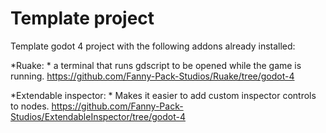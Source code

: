 # Template project

Template godot 4 project with the following addons already installed:

*Ruake: * a terminal that runs gdscript to be opened while the game is running.
https://github.com/Fanny-Pack-Studios/Ruake/tree/godot-4

*Extendable inspector: * Makes it easier to add custom inspector controls to nodes.
https://github.com/Fanny-Pack-Studios/ExtendableInspector/tree/godot-4
